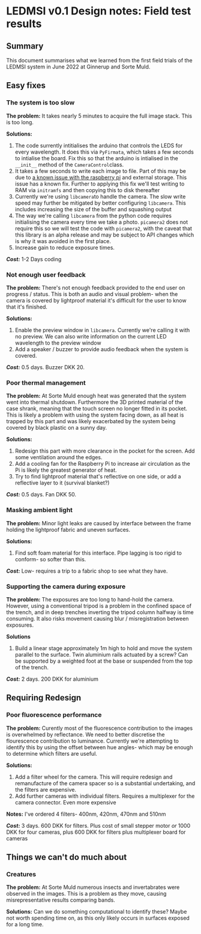 # LEDMSI v0.1 Design notes: Field test results
## Summary
This document summarises what we learned from the first field trials of the LEDMSI system in June 2022 at Ginnerup and Sorte Muld.
## Easy fixes
### The system is too slow
**The problem:** It takes nearly 5 minutes to acquire the full image stack. This is too long.  

**Solutions:**  

1. The code surrently intitialises the arduino that controls the LEDS for every wavelength. It does this via `PyFirmata`, which takes a few seconds to intialise the board. Fix this so that the arduino is intialised in the `__init__` method of the `CameraControl`class.  
2.  It takes a few seconds to write each image to file. Part of this may be due to [a known issue with the raspberry pi](https://forums.raspberrypi.com/viewtopic.php?t=245931) and external storage. This issue has a known fix. Further to applying this fix we'll test writing to RAM via `initramfs` and then copying this to disk thereafter  
3. Currently we're using `libcamera`to handle the camera. The slow write speed may further be mitigated by better configuring `libcamera`. This includes increasing the size of the buffer and squashing output  
4. The way we're calling `libcamera` from the python code requires initialising the camera every time we take a photo. `picamera2` does not require this so we will test the code with `picamera2`, with the caveat that this library is an alpha release and may be subject to API changes which is why it was avoided in the first place.
5. Increase gain to reduce exposure times.

***Cost:*** 1-2 Days coding
### Not enough user feedback 
**The problem:** There's not enough feedback provided to the end user on progress / status. This is both an audio and visual problem- when the camera is covered by lightproof material it's difficult for the user to know that it's finished.  


**Solutions:**
  
1. Enable the preview window in `libcamera`. Currently we're calling it with no preview. We can also write information on the current LED wavelength to the preview window  
2. Add a speaker / buzzer to provide audio feedback when the system is covered.

***Cost:*** 0.5 days. Buzzer DKK 20. 

### Poor thermal management

**The problem:** At Sorte Muld enough heat was generated that the system went into thermal shutdown. Furthermore the 3D printed material of the case shrank, meaning that the touch screen no longer fitted in its pocket. This is likely a problem with using the system facing down, as all heat is trapped by this part and was likely exacerbated by the system being covered by black plastic on a sunny day. 

**Solutions:**

1. Redesign this part with more clearance in the pocket for the screen. Add some ventilation around the edges. 
2. Add a cooling fan for the Raspberry Pi to increase air circulation as the Pi is likely the greatest generator of heat.
3. Try to find lightproof material that's reflective on one side, or add a reflective layer to it (survival blanket?)

***Cost:*** 0.5 days. Fan DKK 50.

### Masking ambient light 
**The problem:** Minor light leaks are caused by interface between the frame holding the lightproof fabric and uneven surfaces. 

**Solutions:**

1. Find soft foam material for this interface. Pipe lagging is too rigid to conform- so softer than this.

***Cost:*** Low- requires a trip to a fabric shop to see what they have.

### Supporting the camera during exposure ###
**The problem:** The exposures are too long to hand-hold the camera. However, using a conventional tripod is a problem in the confined space of the trench, and in deep trenches inverting the tripod column halfway is time consuming. It also risks movement causing blur / misregistration between exposures.

**Solutions**

1. Build a linear stage approximately 1m high to hold and move the system parallel to the surface. Twin aluminium rails actuated by a screw? Can be supported by a weighted foot at the base or suspended from the top of the trench.

***Cost:*** 2 days. 200 DKK for aluminium


## Requiring Redesign ##

### Poor fluorescence performance
**The problem:** Curently most of the fluorescence contribution to the images is overwhelmed by reflectance. We need to better discretise the flourescence contribution to luminance. Currently we're attempting to identify this by using the offset between hue angles- which may be enough to determine which filters are useful.

**Solutions:**

1. Add a filter wheel for the camera. This will require redesign and remanufacture of the camera spacer so is a substantial undertaking, and the filters are expensive.
2. Add further cameras with individual filters. Requires a multiplexer for the camera connector. Even more expensive

**Notes:**
I've ordered 4 filters- 400nm, 420nm, 470nm and 510nm

***Cost:*** 3 days. 600 DKK for filters. Plus cost of small stepper motor *or* 1000 DKK for four cameras, plus 600 DKK for filters plus multiplexer board for cameras

## Things we can't do much about
### Creatures
**The problem:** At Sorte Muld numerous insects and invertabrates were observed in the images. This is a problem as they move, causing misrepresentative results comparing bands. 

**Solutions:**
Can we do something computational to identify these? Maybe not worth spending time on, as this only likely occurs in surfaces exposed for a long time.


